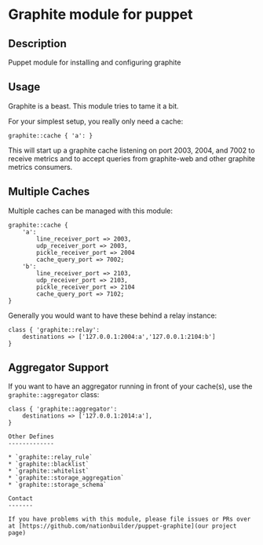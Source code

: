 Graphite module for puppet
==========================

Description
-----------

Puppet module for installing and configuring graphite

Usage
-----

Graphite is a beast. This module tries to tame it a bit.

For your simplest setup, you really only need a cache:

```
graphite::cache { 'a': }

```

This will start up a graphite cache listening on port 2003, 2004, and 7002 to receive metrics and to accept queries from graphite-web and other graphite metrics consumers.

Multiple Caches
---------------

Multiple caches can be managed with this module:

```
graphite::cache {
    'a':
        line_receiver_port => 2003,
        udp_receiver_port => 2003,
        pickle_receiver_port => 2004
        cache_query_port => 7002;
    'b':
        line_receiver_port => 2103,
        udp_receiver_port => 2103,
        pickle_receiver_port => 2104
        cache_query_port => 7102;
}
```

Generally you would want to have these behind a relay instance:

```
class { 'graphite::relay':
    destinations => ['127.0.0.1:2004:a','127.0.0.1:2104:b']
}
```

Aggregator Support
------------------

If you want to have an aggregator running in front of your cache(s), use the `graphite::aggregator` class:

```
class { 'graphite::aggregator':
    destinations => ['127.0.0.1:2014:a'],
}

Other Defines
-------------

* `graphite::relay_rule`
* `graphite::blacklist`
* `graphite::whitelist`
* `graphite::storage_aggregation`
* `graphite::storage_schema`

Contact
-------

If you have problems with this module, please file issues or PRs over at [https://github.com/nationbuilder/puppet-graphite](our project page)
